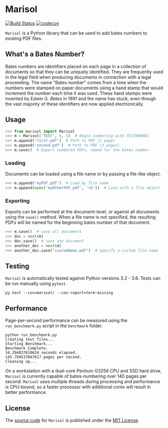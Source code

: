 # Marisol
[![Build Status](https://travis-ci.org/wikkiewikkie/Marisol.svg?branch=master)](https://travis-ci.org/wikkiewikkie/Marisol)
[![codecov](https://codecov.io/gh/wikkiewikkie/Marisol/branch/master/graph/badge.svg)](https://codecov.io/gh/wikkiewikkie/Marisol)

`Marisol` is a Python library that can be used to add bates numbers to existing PDF files.

## What's a Bates Number?

Bates numbers are identifiers placed on each page in a collection of documents so that they can be uniquely identified.
They are frequently used in the legal field when producing documents in connection with a legal proceeding.  The name
"Bates number" comes from a time when the numbers were stamped on paper documents using a hand stamp that would
increment the number each time it was used.  These hand stamps were invented by Edwin G. *Bates* in 1891 and the name
has stuck, even though the vast majority of these identifiers are now applied electronically.

## Usage

```python
>>> from marisol import Marisol
>>> m = Marisol('TEST', 6, 1)  # Begin numbering with TEST000001
>>> m.append('first.pdf')  # Path to PDF (1 page)
>>> m.append('second.pdf')  # Path to PDF (3 pages)
>>> m.save()  # Export numbered PDFs, named for the bates number.
```

### Loading

Documents can be loaded using a file name or by passing a file-like object.

```python
>>> m.append('myPdf.pdf')  # Load by file name
>>> m.append(open('myOtherPdf.pdf', 'rb'))  # Load with a file object
```

### Exporting

Exports can be performed at the document-level, or against all documents using the `save()` method.  When a file name
is not specified, the resulting PDFs will be named for the beginning bates number of that document.

```python
>>> m.save()  # save all documents
>>> doc = next(m)
>>> doc.save()  # save one document
>>> another_doc = next(m)
>>> another_doc.save("customName.pdf")  # specify a custom file name
```

## Testing

`Marisol` is automatically tested against Python versions 3.2 - 3.6.  Tests can be run manually using `pytest`.

```
py.test --cov=marisol/ --cov-report=term-missing
```

## Performance

Page-per-second performance can be measured using the `run_benchmark.py` script in the `benchmark` folder.

```
python run_benchmark.py
Creating test files...
Starting Benchmark...
Benchmark Complete.
34.294837610624 seconds elapsed.
145.794537847617 pages per second.
Cleaning up...
```
On a workstation with a dual-core Pentium G3258 CPU and SSD hard drive, `Marisol` is currently capable of
bates-numbering over 140 pages per second.  `Marisol` uses multiple threads during processing and performance is
CPU-bound, so a faster processor with additional cores will result in better performance.

## License

The [source code](https://github.com/wikkiewikkie/Marisol) for `Marisol` is published under
the [MIT License](https://github.com/wikkiewikkie/Marisol/blob/master/LICENSE).